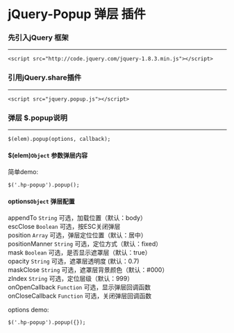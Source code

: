 # jQuery-Popup 弹层 插件


### 先引入jQuery 框架
-----------------------

    <script src="http://code.jquery.com/jquery-1.8.3.min.js"></script>

### 引用jQuery.share插件
-----------------------

    <script src="jquery.popup.js"></script>
    
### 弹层 $.popup说明
-----------------------

    $(elem).popup(options, callback);
    
#### $(elem)<code>Object</code> 参数弹层内容

简单demo:<br />
    
    $('.hp-popup').popup();
    
#### options<code>Object</code> 弹层配置
appendTo <code>String</code> 可选，加载位置（默认：body）<br />
escClose <code>Boolean</code> 可选，按ESC关闭弹层 <br />
position <code>Array</code> 可选，弹层定位位置（默认：居中）<br />
positionManner <code>String</code> 可选，定位方式（默认：fixed） <br />
mask <code>Boolean</code> 可选，是否显示遮罩层（默认：true） <br />
opacity <code>String</code> 可选，遮罩层透明度 (默认：0.7)<br />
maskClose <code>String</code> 可选，遮罩层背景颜色（默认：#000） <br />
zIndex <code>String</code> 可选，定位层级（默认：999） <br />
onOpenCallback <code>Function</code> 可选，显示弹层回调函数 <br />
onCloseCallback <code>Function</code> 可选，关闭弹层回调函数 <br /> 


options demo:<br />

    $('.hp-popup').popup({});
